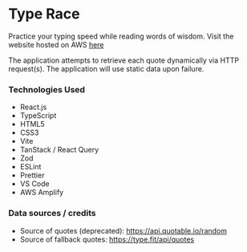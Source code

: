 # Type Race

Practice your typing speed while reading words of wisdom. Visit the website hosted on AWS [here](https://master.d1wzvrnr7vhxf7.amplifyapp.com/)

The application attempts to retrieve each quote dynamically via HTTP request(s). The application will use static data upon failure.

### Technologies Used

-   React.js
-   TypeScript
-   HTML5
-   CSS3
-   Vite
-   TanStack / React Query
-   Zod
-   ESLint
-   Prettier
-   VS Code
-   AWS Amplify

### Data sources / credits

-   Source of quotes (deprecated): https://api.quotable.io/random
-   Source of fallback quotes: https://type.fit/api/quotes
